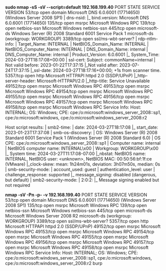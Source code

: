 **sudo nmap \-sS \-sV \-\-script=default 192\.168\.199\.40**
PORT      STATE SERVICE            VERSION
53/tcp    open  domain             Microsoft DNS 6\.0\.6001 \(17714650\) \(Windows Server 2008 SP1\)
| dns\-nsid: 
|\_  bind\.version: Microsoft DNS 6\.0\.6001 \(17714650\)
135/tcp   open  msrpc              Microsoft Windows RPC
139/tcp   open  netbios\-ssn        Microsoft Windows netbios\-ssn
445/tcp   open  microsoft\-ds       Windows Server \(R\) 2008 Standard 6001 Service Pack 1 microsoft\-ds \(workgroup: WORKGROUP\)
3389/tcp  open  ssl/ms\-wbt\-server?
| rdp\-ntlm\-info: 
|   Target\_Name: INTERNAL
|   NetBIOS\_Domain\_Name: INTERNAL
|   NetBIOS\_Computer\_Name: INTERNAL
|   DNS\_Domain\_Name: internal
|   DNS\_Computer\_Name: internal
|   Product\_Version: 6\.0\.6001
|\_  System\_Time: 2024\-03\-27T18:17:08\+00:00
| ssl\-cert: Subject: commonName=internal
| Not valid before: 2023\-01\-22T17:37:15
|\_Not valid after:  2023\-07\-24T17:37:15
|\_ssl\-date: 2024\-03\-27T18:17:16\+00:00; \+1s from scanner time\.
5357/tcp  open  http               Microsoft HTTPAPI httpd 2\.0 \(SSDP/UPnP\)
|\_http\-server\-header: Microsoft\-HTTPAPI/2\.0
|\_http\-title: Service Unavailable
49152/tcp open  msrpc              Microsoft Windows RPC
49153/tcp open  msrpc              Microsoft Windows RPC
49154/tcp open  msrpc              Microsoft Windows RPC
49155/tcp open  msrpc              Microsoft Windows RPC
49156/tcp open  msrpc              Microsoft Windows RPC
49157/tcp open  msrpc              Microsoft Windows RPC
49158/tcp open  msrpc              Microsoft Windows RPC
Service Info: Host: INTERNAL; OS: Windows; CPE: cpe:/o:microsoft:windows\_server\_2008::sp1, cpe:/o:microsoft:windows, cpe:/o:microsoft:windows\_server\_2008:r2

Host script results:
| smb2\-time: 
|   date: 2024\-03\-27T18:17:08
|\_  start\_date: 2023\-01\-23T17:37:08
| smb\-os\-discovery: 
|   OS: Windows Server \(R\) 2008 Standard 6001 Service Pack 1 \(Windows Server \(R\) 2008 Standard 6\.0\)
|   OS CPE: cpe:/o:microsoft:windows\_server\_2008::sp1
|   Computer name: internal
|   NetBIOS computer name: INTERNAL\\x00
|   Workgroup: WORKGROUP\\x00
|\_  System time: 2024\-03\-27T11:17:08\-07:00
|\_nbstat: NetBIOS name: INTERNAL, NetBIOS user: \<unknown\>, NetBIOS MAC: 00:50:56:bf:1f:ce \(VMware\)
|\_clock\-skew: mean: 1h24m01s, deviation: 3h07m50s, median: 0s
| smb\-security\-mode: 
|   account\_used: guest
|   authentication\_level: user
|   challenge\_response: supported
|\_  message\_signing: disabled \(dangerous, but default\)
| smb2\-security\-mode: 
|   2:0:2: 
|\_    Message signing enabled but not required


**nmap \-sV \-Pn \-p\- \-v 192\.168\.199\.40**
PORT      STATE SERVICE            VERSION
53/tcp    open  domain             Microsoft DNS 6\.0\.6001 \(17714650\) \(Windows Server 2008 SP1\)
135/tcp   open  msrpc              Microsoft Windows RPC
139/tcp   open  netbios\-ssn        Microsoft Windows netbios\-ssn
445/tcp   open  microsoft\-ds       Microsoft Windows Server 2008 R2 microsoft\-ds \(workgroup: WORKGROUP\)
3389/tcp  open  ssl/ms\-wbt\-server?
5357/tcp  open  http               Microsoft HTTPAPI httpd 2\.0 \(SSDP/UPnP\)
49152/tcp open  msrpc              Microsoft Windows RPC
49153/tcp open  msrpc              Microsoft Windows RPC
49154/tcp open  msrpc              Microsoft Windows RPC
49155/tcp open  msrpc              Microsoft Windows RPC
49156/tcp open  msrpc              Microsoft Windows RPC
49157/tcp open  msrpc              Microsoft Windows RPC
49158/tcp open  msrpc              Microsoft Windows RPC
Service Info: Host: INTERNAL; OS: Windows; CPE: cpe:/o:microsoft:windows\_server\_2008::sp1, cpe:/o:microsoft:windows, cpe:/o:microsoft:windows\_server\_2008:r2
burp